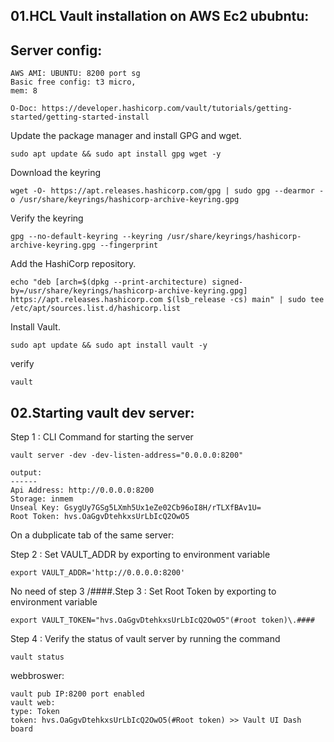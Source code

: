 01.HCL Vault installation on AWS Ec2 ububntu:
----------
Server config:
----------
```
AWS AMI: UBUNTU: 8200 port sg
Basic free config: t3 micro, 
mem: 8
```
```
O-Doc: https://developer.hashicorp.com/vault/tutorials/getting-started/getting-started-install
```
Update the package manager and install GPG and wget.
```
sudo apt update && sudo apt install gpg wget -y
```
Download the keyring
```
wget -O- https://apt.releases.hashicorp.com/gpg | sudo gpg --dearmor -o /usr/share/keyrings/hashicorp-archive-keyring.gpg
```
Verify the keyring

```
gpg --no-default-keyring --keyring /usr/share/keyrings/hashicorp-archive-keyring.gpg --fingerprint
```

Add the HashiCorp repository.
```
echo "deb [arch=$(dpkg --print-architecture) signed-by=/usr/share/keyrings/hashicorp-archive-keyring.gpg] https://apt.releases.hashicorp.com $(lsb_release -cs) main" | sudo tee /etc/apt/sources.list.d/hashicorp.list
```
Install Vault.
```
sudo apt update && sudo apt install vault -y
```

verify
```
vault
```

02.Starting vault dev server:
---------------
Step 1 : CLI Command for starting the server 
```
vault server -dev -dev-listen-address="0.0.0.0:8200"

output:
------
Api Address: http://0.0.0.0:8200
Storage: inmem
Unseal Key: GsygUy7GSg5LXmh5Ux1eZe02Cb96oI8H/rTLXfBAv1U=
Root Token: hvs.OaGgvDtehkxsUrLbIcQ2OwO5
```
On a dubplicate tab of the same server:

Step 2 : Set VAULT_ADDR by exporting to environment variable 
```
export VAULT_ADDR='http://0.0.0.0:8200'
```
No need of step 3
/####.Step 3 : Set Root Token by exporting to environment variable 
```
export VAULT_TOKEN="hvs.OaGgvDtehkxsUrLbIcQ2OwO5"(#root token)\.####
```

Step 4 : Verify the status of vault server by running the command 
```
vault status
```

webbroswer:

```
vault pub IP:8200 port enabled
vault web:
type: Token
token: hvs.OaGgvDtehkxsUrLbIcQ2OwO5(#Root token) >> Vault UI Dash board
```
